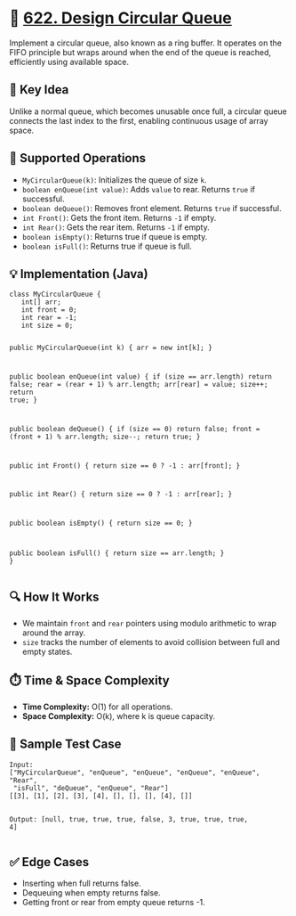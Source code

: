 <body>

  <h1>🔁 <a href="https://leetcode.com/problems/design-circular-queue/">622. Design Circular Queue</a></h1>

  <p>
    Implement a circular queue, also known as a ring buffer. It operates on the FIFO principle but wraps around when the end of the queue is reached, efficiently using available space.
  </p>

  <h2>🧠 Key Idea</h2>
  <p>
    Unlike a normal queue, which becomes unusable once full, a circular queue connects the last index to the first, enabling continuous usage of array space.
  </p>

  <h2>📌 Supported Operations</h2>
  <ul>
    <li><code>MyCircularQueue(k)</code>: Initializes the queue of size <code>k</code>.</li>
    <li><code>boolean enQueue(int value)</code>: Adds <code>value</code> to rear. Returns <code>true</code> if successful.</li>
    <li><code>boolean deQueue()</code>: Removes front element. Returns <code>true</code> if successful.</li>
    <li><code>int Front()</code>: Gets the front item. Returns <code>-1</code> if empty.</li>
    <li><code>int Rear()</code>: Gets the rear item. Returns <code>-1</code> if empty.</li>
    <li><code>boolean isEmpty()</code>: Returns true if queue is empty.</li>
    <li><code>boolean isFull()</code>: Returns true if queue is full.</li>
  </ul>

  <h2>💡 Implementation (Java)</h2>
  <pre><code>class MyCircularQueue {
   int[] arr;
   int front = 0;
   int rear = -1;
   int size = 0;

   public MyCircularQueue(int k) {
       arr = new int[k];
   }

   public boolean enQueue(int value) {
       if (size == arr.length) return false;
       rear = (rear + 1) % arr.length;
       arr[rear] = value;
       size++;
       return true;
   }

   public boolean deQueue() {
       if (size == 0) return false;
       front = (front + 1) % arr.length;
       size--;
       return true;
   }

   public int Front() {
       return size == 0 ? -1 : arr[front];
   }

   public int Rear() {
       return size == 0 ? -1 : arr[rear];
   }

   public boolean isEmpty() {
       return size == 0;
   }

   public boolean isFull() {
       return size == arr.length;
   }
}</code></pre>

  <h2>🔍 How It Works</h2>
  <ul>
    <li>We maintain <code>front</code> and <code>rear</code> pointers using modulo arithmetic to wrap around the array.</li>
    <li><code>size</code> tracks the number of elements to avoid collision between full and empty states.</li>
  </ul>

  <h2>⏱️ Time & Space Complexity</h2>
  <ul>
    <li><strong>Time Complexity:</strong> O(1) for all operations.</li>
    <li><strong>Space Complexity:</strong> O(k), where k is queue capacity.</li>
  </ul>

  <h2>🧪 Sample Test Case</h2>
  <pre><code>Input:
["MyCircularQueue", "enQueue", "enQueue", "enQueue", "enQueue", "Rear", 
 "isFull", "deQueue", "enQueue", "Rear"]
[[3], [1], [2], [3], [4], [], [], [], [4], []]

Output:
[null, true, true, true, false, 3, true, true, true, 4]</code></pre>

  <h2>✅ Edge Cases</h2>
  <ul>
    <li>Inserting when full returns false.</li>
    <li>Dequeuing when empty returns false.</li>
    <li>Getting front or rear from empty queue returns -1.</li>
  </ul>

</body>
